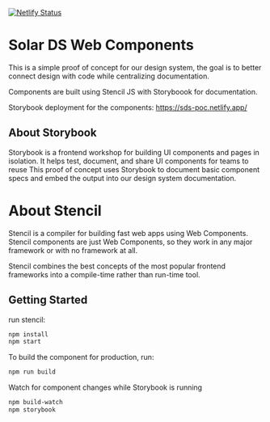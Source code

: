 [![Netlify Status](https://api.netlify.com/api/v1/badges/fafc3a03-5dc8-4753-b387-18dcf39906cf/deploy-status)](https://app.netlify.com/sites/sds-poc/deploys)

# Solar DS Web Components

This is a simple proof of concept for our design system, the goal is to better connect design with code while centralizing documentation.

Components are built using Stencil JS with Storyboook for documentation.

Storybook deployment for the components:
https://sds-poc.netlify.app/  

## About Storybook
Storybook is a frontend workshop for building UI components and pages in isolation. It helps test, document, and share UI components for teams to reuse
This proof of concept uses Storybook to document basic component specs and embed the output into our design system documentation.

# About Stencil

Stencil is a compiler for building fast web apps using Web Components. Stencil components are just Web Components, so they work in any major framework or with no framework at all.

Stencil combines the best concepts of the most popular frontend frameworks into a compile-time rather than run-time tool.


## Getting Started

run stencil:

```bash
npm install
npm start
```

To build the component for production, run:

```bash
npm run build
```

Watch for component changes while Storybook is running

```bash
npm build-watch
npm storybook
```
